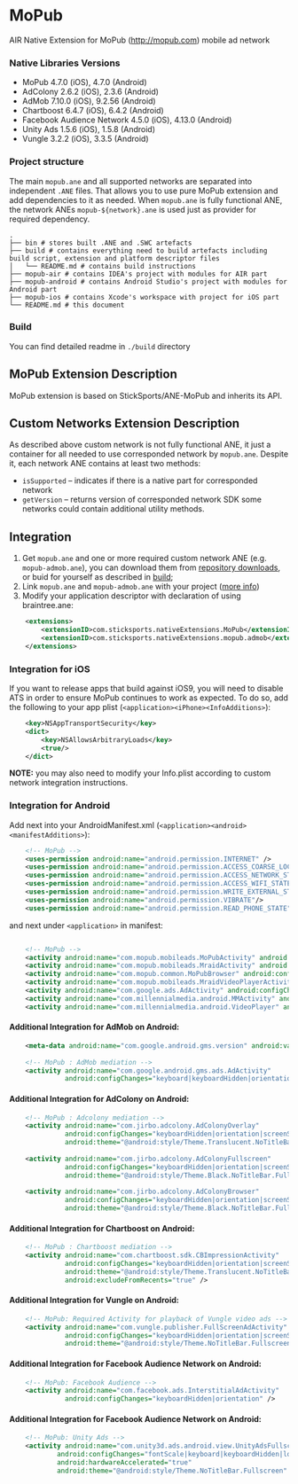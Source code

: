 # MoPub
AIR Native Extension for MoPub (http://mopub.com) mobile ad network

### Native Libraries Versions
 * MoPub 4.7.0 (iOS), 4.7.0 (Android)
 * AdColony 2.6.2 (iOS), 2.3.6 (Android)
 * AdMob 7.10.0 (iOS), 9.2.56 (Android)
 * Chartboost 6.4.7 (iOS), 6.4.2 (Android)
 * Facebook Audience Network 4.5.0 (iOS), 4.13.0 (Android)
 * Unity Ads 1.5.6 (iOS), 1.5.8 (Android)
 * Vungle 3.2.2 (iOS), 3.3.5 (Android)
 
### Project structure
The main `mopub.ane` and all supported networks are separated into independent 
`.ANE` files. That allows you to use pure MoPub extension and add dependencies
to it as needed. When `mopub.ane` is fully functional ANE, the network ANEs 
`mopub-${network}.ane` is used just as provider for required dependency.


```
. 
├── bin # stores built .ANE and .SWC artefacts 
├── build # contains everything need to build artefacts including build script, extension and platform descriptor files
│   └── README.md # contains build instructions 
├── mopub-air # contains IDEA's project with modules for AIR part
├── mopub-android # contains Android Studio's project with modules for Android part
├── mopub-ios # contains Xcode's workspace with project for iOS part
└── README.md # this document
```

### Build
You can find detailed readme in `./build` directory

## MoPub Extension Description
MoPub extension is based on StickSports/ANE-MoPub and inherits its API.

## Custom Networks Extension Description
As described above custom network is not fully functional ANE, it just a 
container for all needed to use corresponded network by `mopub.ane`. Despite it,
each network ANE contains at least two methods:
 * `isSupported` – indicates if there is a native part for corresponded network
 * `getVersion` – returns version of corresponded network SDK
some networks could contain additional utility methods.

## Integration
1. Get `mopub.ane` and one or more required custom network ANE (e.g. `mopub-admob.ane`), you can download them from [repository downloads](https://bitbucket.org/rozd/mopub-sdk-ane/downloads), or buid for yourself as described in [build](build);
2. Link `mopub.ane` and `mopub-admob.ane` with your project ([more info](http://help.adobe.com/en_US/air/build/WS597e5dadb9cc1e0253f7d2fc1311b491071-8000.html))
3. Modify your application descriptor with declaration of using braintree.ane:
```xml
    <extensions>
        <extensionID>com.sticksports.nativeExtensions.MoPub</extensionID>
        <extensionID>com.sticksports.nativeExtensions.mopub.admob</extensionID>
    </extensions>
```

### Integration for iOS
If you want to release apps that build against iOS9, you will need to disable 
ATS in order to ensure MoPub continues to work as expected. To do so, add the 
following to your app plist (`<application><iPhone><InfoAdditions>`):

```xml
    <key>NSAppTransportSecurity</key>
    <dict>
        <key>NSAllowsArbitraryLoads</key>
        <true/>
    </dict>
```

**NOTE:** you may also need to modify your Info.plist according to custom 
network integration instructions. 

### Integration for Android
Add next into your AndroidManifest.xml (`<application><android><manifestAdditions>`):

```xml
    <!-- MoPub -->
    <uses-permission android:name="android.permission.INTERNET" />  
    <uses-permission android:name="android.permission.ACCESS_COARSE_LOCATION" />
    <uses-permission android:name="android.permission.ACCESS_NETWORK_STATE" />
    <uses-permission android:name="android.permission.ACCESS_WIFI_STATE" />
    <uses-permission android:name="android.permission.WRITE_EXTERNAL_STORAGE" />
    <uses-permission android:name="android.permission.VIBRATE"/>
    <uses-permission android:name="android.permission.READ_PHONE_STATE"/>
```

and next under `<application>` in manifest:
```xml

    <!-- MoPub -->
    <activity android:name="com.mopub.mobileads.MoPubActivity" android:configChanges="keyboardHidden|orientation|screenSize"/>
    <activity android:name="com.mopub.mobileads.MraidActivity" android:configChanges="keyboardHidden|orientation|screenSize"/>
    <activity android:name="com.mopub.common.MoPubBrowser" android:configChanges="keyboardHidden|orientation|screenSize"/>
    <activity android:name="com.mopub.mobileads.MraidVideoPlayerActivity" android:configChanges="keyboardHidden|orientation|screenSize"/>
    <activity android:name="com.google.ads.AdActivity" android:configChanges="keyboard|keyboardHidden|orientation|screenLayout|uiMode|screenSize|smallestScreenSize" />
    <activity android:name="com.millennialmedia.android.MMActivity" android:theme="@android:style/Theme.Translucent.NoTitleBar" android:configChanges="keyboardHidden|orientation|keyboard" />
    <activity android:name="com.millennialmedia.android.VideoPlayer" android:configChanges="keyboardHidden|orientation|keyboard" />
```

#### Additional Integration for AdMob on Android:

```xml
    <meta-data android:name="com.google.android.gms.version" android:value="@integer/google_play_services_version" />
    
    <!-- MoPub : AdMob mediation -->
    <activity android:name="com.google.android.gms.ads.AdActivity" 
              android:configChanges="keyboard|keyboardHidden|orientation|screenLayout|uiMode|screenSize|smallestScreenSize" />
```

#### Additional Integration for AdColony on Android:

```xml
    <!-- MoPub : Adcolony mediation -->
    <activity android:name="com.jirbo.adcolony.AdColonyOverlay"
              android:configChanges="keyboardHidden|orientation|screenSize"
              android:theme="@android:style/Theme.Translucent.NoTitleBar.Fullscreen" />
    
    <activity android:name="com.jirbo.adcolony.AdColonyFullscreen"
              android:configChanges="keyboardHidden|orientation|screenSize"
              android:theme="@android:style/Theme.Black.NoTitleBar.Fullscreen" />
    
    <activity android:name="com.jirbo.adcolony.AdColonyBrowser"
              android:configChanges="keyboardHidden|orientation|screenSize"
              android:theme="@android:style/Theme.Black.NoTitleBar.Fullscreen" />
```

#### Additional Integration for Chartboost on Android:

```xml
    <!-- MoPub : Chartboost mediation -->
    <activity android:name="com.chartboost.sdk.CBImpressionActivity"
              android:configChanges="keyboardHidden|orientation|screenSize"
              android:theme="@android:style/Theme.Translucent.NoTitleBar"
              android:excludeFromRecents="true" />
```

#### Additional Integration for Vungle on Android:

```xml
    <!-- MoPub: Required Activity for playback of Vungle video ads -->
    <activity android:name="com.vungle.publisher.FullScreenAdActivity"
              android:configChanges="keyboardHidden|orientation|screenSize"
              android:theme="@android:style/Theme.NoTitleBar.Fullscreen"/>
```

#### Additional Integration for Facebook Audience Network on Android:

```xml
    <!-- MoPub: Facebook Audience -->
    <activity android:name="com.facebook.ads.InterstitialAdActivity"
              android:configChanges="keyboardHidden|orientation" />

```

#### Additional Integration for Facebook Audience Network on Android:

```xml
    <!-- MoPub: Unity Ads -->
    <activity android:name="com.unity3d.ads.android.view.UnityAdsFullscreenActivity"
            android:configChanges="fontScale|keyboard|keyboardHidden|locale|mnc|mcc|navigation|orientation|screenLayout|screenSize|smallestScreenSize|uiMode|touchscreen"
            android:hardwareAccelerated="true"
            android:theme="@android:style/Theme.NoTitleBar.Fullscreen" />
```